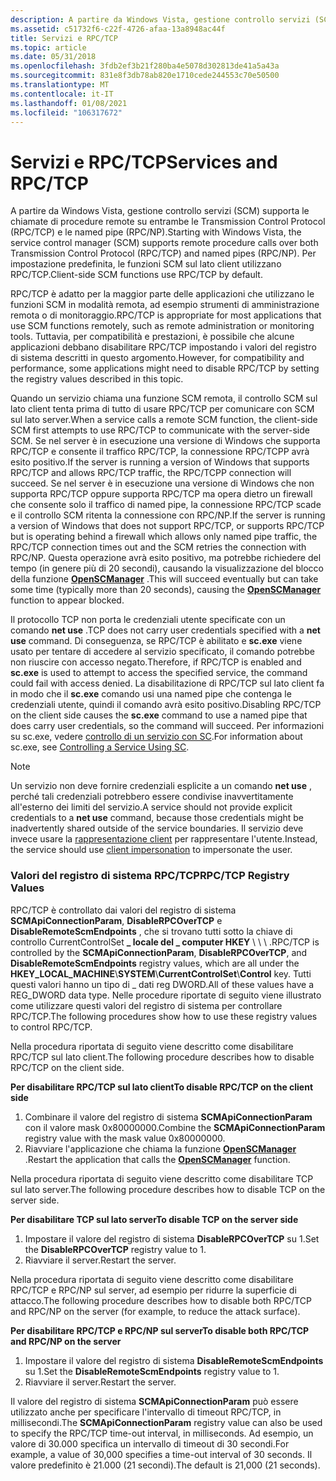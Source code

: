 ```yaml
---
description: A partire da Windows Vista, gestione controllo servizi (SCM) supporta le chiamate di procedure remote su entrambe le Transmission Control Protocol (RPC/TCP) e le named pipe (RPC/NP).
ms.assetid: c51732f6-c22f-4726-afaa-13a8948ac44f
title: Servizi e RPC/TCP
ms.topic: article
ms.date: 05/31/2018
ms.openlocfilehash: 3fdb2ef3b21f280ba4e5078d302813de41a5a43a
ms.sourcegitcommit: 831e8f3db78ab820e1710cede244553c70e50500
ms.translationtype: MT
ms.contentlocale: it-IT
ms.lasthandoff: 01/08/2021
ms.locfileid: "106317672"
---
```

# <a name="services-and-rpctcp"></a><span data-ttu-id="88bdd-103">Servizi e RPC/TCP</span><span class="sxs-lookup"><span data-stu-id="88bdd-103">Services and RPC/TCP</span></span>

<span data-ttu-id="88bdd-104">A partire da Windows Vista, gestione controllo servizi (SCM) supporta le chiamate di procedure remote su entrambe le Transmission Control Protocol (RPC/TCP) e le named pipe (RPC/NP).</span><span class="sxs-lookup"><span data-stu-id="88bdd-104">Starting with Windows Vista, the service control manager (SCM) supports remote procedure calls over both Transmission Control Protocol (RPC/TCP) and named pipes (RPC/NP).</span></span> <span data-ttu-id="88bdd-105">Per impostazione predefinita, le funzioni SCM sul lato client utilizzano RPC/TCP.</span><span class="sxs-lookup"><span data-stu-id="88bdd-105">Client-side SCM functions use RPC/TCP by default.</span></span>

<span data-ttu-id="88bdd-106">RPC/TCP è adatto per la maggior parte delle applicazioni che utilizzano le funzioni SCM in modalità remota, ad esempio strumenti di amministrazione remota o di monitoraggio.</span><span class="sxs-lookup"><span data-stu-id="88bdd-106">RPC/TCP is appropriate for most applications that use SCM functions remotely, such as remote administration or monitoring tools.</span></span> <span data-ttu-id="88bdd-107">Tuttavia, per compatibilità e prestazioni, è possibile che alcune applicazioni debbano disabilitare RPC/TCP impostando i valori del registro di sistema descritti in questo argomento.</span><span class="sxs-lookup"><span data-stu-id="88bdd-107">However, for compatibility and performance, some applications might need to disable RPC/TCP by setting the registry values described in this topic.</span></span>

<span data-ttu-id="88bdd-108">Quando un servizio chiama una funzione SCM remota, il controllo SCM sul lato client tenta prima di tutto di usare RPC/TCP per comunicare con SCM sul lato server.</span><span class="sxs-lookup"><span data-stu-id="88bdd-108">When a service calls a remote SCM function, the client-side SCM first attempts to use RPC/TCP to communicate with the server-side SCM.</span></span> <span data-ttu-id="88bdd-109">Se nel server è in esecuzione una versione di Windows che supporta RPC/TCP e consente il traffico RPC/TCP, la connessione RPC/TCPP avrà esito positivo.</span><span class="sxs-lookup"><span data-stu-id="88bdd-109">If the server is running a version of Windows that supports RPC/TCP and allows RPC/TCP traffic, the RPC/TCPP connection will succeed.</span></span> <span data-ttu-id="88bdd-110">Se nel server è in esecuzione una versione di Windows che non supporta RPC/TCP oppure supporta RPC/TCP ma opera dietro un firewall che consente solo il traffico di named pipe, la connessione RPC/TCP scade e il controllo SCM ritenta la connessione con RPC/NP.</span><span class="sxs-lookup"><span data-stu-id="88bdd-110">If the server is running a version of Windows that does not support RPC/TCP, or supports RPC/TCP but is operating behind a firewall which allows only named pipe traffic, the RPC/TCP connection times out and the SCM retries the connection with RPC/NP.</span></span> <span data-ttu-id="88bdd-111">Questa operazione avrà esito positivo, ma potrebbe richiedere del tempo (in genere più di 20 secondi), causando la visualizzazione del blocco della funzione [**OpenSCManager**](/windows/desktop/api/Winsvc/nf-winsvc-openscmanagera) .</span><span class="sxs-lookup"><span data-stu-id="88bdd-111">This will succeed eventually but can take some time (typically more than 20 seconds), causing the [**OpenSCManager**](/windows/desktop/api/Winsvc/nf-winsvc-openscmanagera) function to appear blocked.</span></span>

<span data-ttu-id="88bdd-112">Il protocollo TCP non porta le credenziali utente specificate con un comando **net use** .</span><span class="sxs-lookup"><span data-stu-id="88bdd-112">TCP does not carry user credentials specified with a **net use** command.</span></span> <span data-ttu-id="88bdd-113">Di conseguenza, se RPC/TCP è abilitato e **sc.exe** viene usato per tentare di accedere al servizio specificato, il comando potrebbe non riuscire con accesso negato.</span><span class="sxs-lookup"><span data-stu-id="88bdd-113">Therefore, if RPC/TCP is enabled and **sc.exe** is used to attempt to access the specified service, the command could fail with access denied.</span></span> <span data-ttu-id="88bdd-114">La disabilitazione di RPC/TCP sul lato client fa in modo che il **sc.exe** comando usi una named pipe che contenga le credenziali utente, quindi il comando avrà esito positivo.</span><span class="sxs-lookup"><span data-stu-id="88bdd-114">Disabling RPC/TCP on the client side causes the **sc.exe** command to use a named pipe that does carry user credentials, so the command will succeed.</span></span> <span data-ttu-id="88bdd-115">Per informazioni su sc.exe, vedere [controllo di un servizio con SC](controlling-a-service-using-sc.md).</span><span class="sxs-lookup"><span data-stu-id="88bdd-115">For information about sc.exe, see [Controlling a Service Using SC](controlling-a-service-using-sc.md).</span></span>

> [!Note]  
> <span data-ttu-id="88bdd-116">Un servizio non deve fornire credenziali esplicite a un comando **net use** , perché tali credenziali potrebbero essere condivise inavvertitamente all'esterno dei limiti del servizio.</span><span class="sxs-lookup"><span data-stu-id="88bdd-116">A service should not provide explicit credentials to a **net use** command, because those credentials might be inadvertently shared outside of the service boundaries.</span></span> <span data-ttu-id="88bdd-117">Il servizio deve invece usare la [rappresentazione client](/windows/desktop/SecAuthZ/client-impersonation) per rappresentare l'utente.</span><span class="sxs-lookup"><span data-stu-id="88bdd-117">Instead, the service should use [client impersonation](/windows/desktop/SecAuthZ/client-impersonation) to impersonate the user.</span></span>

 

### <a name="rpctcp-registry-values"></a><span data-ttu-id="88bdd-118">Valori del registro di sistema RPC/TCP</span><span class="sxs-lookup"><span data-stu-id="88bdd-118">RPC/TCP Registry Values</span></span>

<span data-ttu-id="88bdd-119">RPC/TCP è controllato dai valori del registro di sistema **SCMApiConnectionParam**, **DisableRPCOverTCP** e **DisableRemoteScmEndpoints** , che si trovano tutti sotto la chiave di controllo CurrentControlSet **\_ locale del \_ computer HKEY** \\  \\  \\  .</span><span class="sxs-lookup"><span data-stu-id="88bdd-119">RPC/TCP is controlled by the **SCMApiConnectionParam**, **DisableRPCOverTCP**, and **DisableRemoteScmEndpoints** registry values, which are all under the **HKEY\_LOCAL\_MACHINE**\\**SYSTEM**\\**CurrentControlSet**\\**Control** key.</span></span> <span data-ttu-id="88bdd-120">Tutti questi valori hanno un tipo di \_ dati reg DWORD.</span><span class="sxs-lookup"><span data-stu-id="88bdd-120">All of these values have a REG\_DWORD data type.</span></span> <span data-ttu-id="88bdd-121">Nelle procedure riportate di seguito viene illustrato come utilizzare questi valori del registro di sistema per controllare RPC/TCP.</span><span class="sxs-lookup"><span data-stu-id="88bdd-121">The following procedures show how to use these registry values to control RPC/TCP.</span></span>

<span data-ttu-id="88bdd-122">Nella procedura riportata di seguito viene descritto come disabilitare RPC/TCP sul lato client.</span><span class="sxs-lookup"><span data-stu-id="88bdd-122">The following procedure describes how to disable RPC/TCP on the client side.</span></span>

<span data-ttu-id="88bdd-123">**Per disabilitare RPC/TCP sul lato client**</span><span class="sxs-lookup"><span data-stu-id="88bdd-123">**To disable RPC/TCP on the client side**</span></span>

1.  <span data-ttu-id="88bdd-124">Combinare il valore del registro di sistema **SCMApiConnectionParam** con il valore mask 0x80000000.</span><span class="sxs-lookup"><span data-stu-id="88bdd-124">Combine the **SCMApiConnectionParam** registry value with the mask value 0x80000000.</span></span>
2.  <span data-ttu-id="88bdd-125">Riavviare l'applicazione che chiama la funzione [**OpenSCManager**](/windows/desktop/api/Winsvc/nf-winsvc-openscmanagera) .</span><span class="sxs-lookup"><span data-stu-id="88bdd-125">Restart the application that calls the [**OpenSCManager**](/windows/desktop/api/Winsvc/nf-winsvc-openscmanagera) function.</span></span>

<span data-ttu-id="88bdd-126">Nella procedura riportata di seguito viene descritto come disabilitare TCP sul lato server.</span><span class="sxs-lookup"><span data-stu-id="88bdd-126">The following procedure describes how to disable TCP on the server side.</span></span>

<span data-ttu-id="88bdd-127">**Per disabilitare TCP sul lato server**</span><span class="sxs-lookup"><span data-stu-id="88bdd-127">**To disable TCP on the server side**</span></span>

1.  <span data-ttu-id="88bdd-128">Impostare il valore del registro di sistema **DisableRPCOverTCP** su 1.</span><span class="sxs-lookup"><span data-stu-id="88bdd-128">Set the **DisableRPCOverTCP** registry value to 1.</span></span>
2.  <span data-ttu-id="88bdd-129">Riavviare il server.</span><span class="sxs-lookup"><span data-stu-id="88bdd-129">Restart the server.</span></span>

<span data-ttu-id="88bdd-130">Nella procedura riportata di seguito viene descritto come disabilitare RPC/TCP e RPC/NP sul server, ad esempio per ridurre la superficie di attacco.</span><span class="sxs-lookup"><span data-stu-id="88bdd-130">The following procedure describes how to disable both RPC/TCP and RPC/NP on the server (for example, to reduce the attack surface).</span></span>

<span data-ttu-id="88bdd-131">**Per disabilitare RPC/TCP e RPC/NP sul server**</span><span class="sxs-lookup"><span data-stu-id="88bdd-131">**To disable both RPC/TCP and RPC/NP on the server**</span></span>

1.  <span data-ttu-id="88bdd-132">Impostare il valore del registro di sistema **DisableRemoteScmEndpoints** su 1.</span><span class="sxs-lookup"><span data-stu-id="88bdd-132">Set the **DisableRemoteScmEndpoints** registry value to 1.</span></span>
2.  <span data-ttu-id="88bdd-133">Riavviare il server.</span><span class="sxs-lookup"><span data-stu-id="88bdd-133">Restart the server.</span></span>

<span data-ttu-id="88bdd-134">Il valore del registro di sistema **SCMApiConnectionParam** può essere utilizzato anche per specificare l'intervallo di timeout RPC/TCP, in millisecondi.</span><span class="sxs-lookup"><span data-stu-id="88bdd-134">The **SCMApiConnectionParam** registry value can also be used to specify the RPC/TCP time-out interval, in milliseconds.</span></span> <span data-ttu-id="88bdd-135">Ad esempio, un valore di 30.000 specifica un intervallo di timeout di 30 secondi.</span><span class="sxs-lookup"><span data-stu-id="88bdd-135">For example, a value of 30,000 specifies a time-out interval of 30 seconds.</span></span> <span data-ttu-id="88bdd-136">Il valore predefinito è 21.000 (21 secondi).</span><span class="sxs-lookup"><span data-stu-id="88bdd-136">The default is 21,000 (21 seconds).</span></span>

 

 

